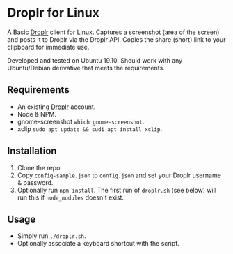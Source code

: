 # Droplr for Linux
A Basic [Droplr](https://d.pr/) client for Linux. Captures a screenshot (area of the screen) and posts it to Droplr via the Droplr API. Copies the share (short) link to your clipboard for immediate use.

Developed and tested on Ubuntu 19.10. Should work with any Ubuntu/Debian derivative that meets the requirements.

## Requirements
* An existing [Droplr](https://d.pr/) account.
* Node & NPM.
* gnome-screenshot `which gnome-screenshot`.
* xclip `sudo apt update && sudi apt install xclip`.

## Installation
1. Clone the repo
1. Copy `config-sample.json` to `config.json` and set your Droplr username & password.
1. Optionally run `npm install`. The first run of `droplr.sh` (see below) will run this if `node_modules` doesn't exist.

## Usage
* Simply run `./droplr.sh`.
* Optionally associate a keyboard shortcut with the script.